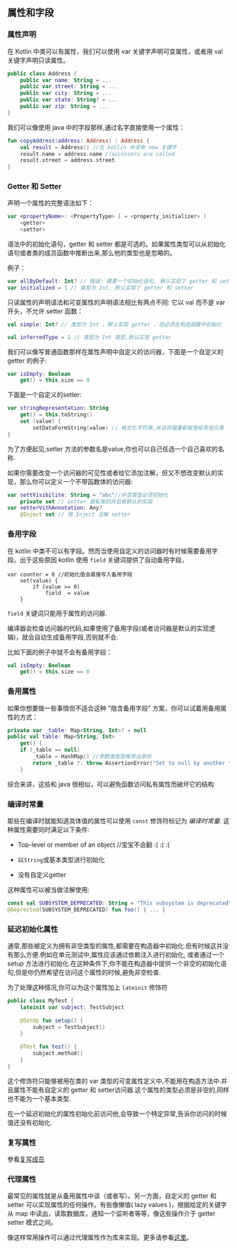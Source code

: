 ## 属性和字段
### 属性声明
在 Kotlin 中类可以有属性，我们可以使用 var 关键字声明可变属性，或者用 val 关键字声明只读属性。

```kotlin
public class Address { 	
	public var name: String = ...
  	public var street: String = ...
	public var city: String = ...
  	public var state: String? = ...
	public var zip: String = ...
}
```

我们可以像使用 java 中的字段那样,通过名字直接使用一个属性：

```kotlin
fun copyAddress(address: Address) : Address {
	val result = Address() //在 kotlin 中没有 new 关键字
	result.name = address.name //accessors are called
	result.street = address.street
}
```

### Getter 和 Setter 
声明一个属性的完整语法如下：

```kotlin
var <propertyName>: <PropertyType> [ = <property_initializer> ]
	<getter>
	<setter>
```

语法中的初始化语句，getter 和 setter 都是可选的。如果属性类型可以从初始化语句或者类的成员函数中推断出来,那么他的类型也是忽略的。

例子：

```kotlin
var allByDefault: Int? // 错误: 需要一个初始化语句, 默认实现了 getter 和 setter 方法
var initialized = 1 // 类型为 Int, 默认实现了 getter 和 setter
```

只读属性的声明语法和可变属性的声明语法相比有两点不同: 它以 val 而不是 var 开头，不允许 setter 函数：

```kotlin
val simple: Int? // 类型为 Int ，默认实现 getter ，但必须在构造函数中初始化

val inferredType = 1 // 类型为 Int 类型,默认实现 getter
```

我们可以像写普通函数那样在属性声明中自定义的访问器，下面是一个自定义的 getter 的例子:

```kotlin
var isEmpty: Boolean
	get() = this.size == 0
```

下面是一个自定义的setter:

```kotlin
var stringRepresentation: String
	get() = this.toString()
	set (value) {
		setDataFormString(value) // 格式化字符串,并且将值重新赋值给其他元素
}
```

为了方便起见,setter 方法的参数名是value,你也可以自己任选一个自己喜欢的名称.

如果你需要改变一个访问器的可见性或者给它添加注解，但又不想改变默认的实现，那么你可以定义一个不带函数体的访问器:

```kotlin
var settVisibilite: String = "abc"//非空类型必须初始化
	private set // setter 是私有的并且有默认的实现
var setterVithAnnotation: Any?
	@Inject set // 用 Inject 注解 setter
```

###  备用字段
在 kotlin 中类不可以有字段。然而当使用自定义的访问器时有时候需要备用字段。出于这些原因 kotlin 使用 `field` 关键词提供了自动备用字段，

```kotllin
var counter = 0 //初始化值会直接写入备用字段
	set(value) {
		if (value >= 0)
			field  = value
	}
```

`field` 关键词只能用于属性的访问器.

编译器会检查访问器的代码,如果使用了备用字段(或者访问器是默认的实现逻辑)，就会自动生成备用字段,否则就不会.

比如下面的例子中就不会有备用字段：

```kotlin
val isEmpty: Boolean
	get() = this.size == 0
```

### 备用属性
如果你想要做一些事情但不适合这种 "隐含备用字段" 方案，你可以试着用备用属性的方式：

```kotlin
private var _table: Map<String, Int>? = null
public val table: Map<String, Int>
	get() {
	if (_table == null)
		_table = HashMap() //参数类型是推导出来的
		return _table ?: throw AssertionError("Set to null by another thread")
	}
```

综合来讲，这些和 java 很相似，可以避免函数访问私有属性而破坏它的结构

### 编译时常量
那些在编译时就能知道具体值的属性可以使用 `const` 修饰符标记为 *编译时常量*. 这种属性需要同时满足以下条件:

* Top-level or member of an object   //宝宝不会翻 :( :( :( 

* 以`String`或基本类型进行初始化

* 没有自定义getter
	
这种属性可以被当做注解使用:
```kotlin
const val SUBSYSTEM_DEPRECATED: String = "This subsystem is deprecated"
@Deprected(SUBSYSTEM_DEPRECATED) fun foo() { ... }
```

### 延迟初始化属性
通常,那些被定义为拥有非空类型的属性,都需要在构造器中初始化.但有时候这并没有那么方便.例如在单元测试中,属性应该通过依赖注入进行初始化,
或者通过一个 setup 方法进行初始化.在这种条件下,你不能在构造器中提供一个非空的初始化语句,但是你仍然希望在访问这个属性的时候,避免非空检查.

为了处理这种情况,你可以为这个属性加上 `lateinit` 修饰符

```kotlin
public class MyTest {
	lateinit var subject: TestSubject
	
	@SetUp fun setup() {
		subject = TestSubject()
	}
	
	@Test fun test() {
		subject.method() 
	}
}
```

这个修饰符只能够被用在类的 var 类型的可变属性定义中,不能用在构造方法中.并且属性不能有自定义的 getter 和 setter访问器.这个属性的类型必须是非空的,同样也不能为一个基本类型.

在一个延迟初始化的属性初始化前访问他,会导致一个特定异常,告诉你访问的时候值还没有初始化.

### 复写属性
参看[复写成员](http://kotlinlang.org/docs/reference/classes.html#overriding-members)

### 代理属性
最常见的属性就是从备用属性中读（或者写）。另一方面，自定义的 getter 和 setter 可以实现属性的任何操作。有些像懒值( lazy values )，根据给定的关键字从 map 中读出，读取数据库，通知一个监听者等等，像这些操作介于 getter setter 模式之间。

像这样常用操作可以通过代理属性作为库来实现。更多请参看[这里](http://kotlinlang.org/docs/reference/delegated-properties.html)。
